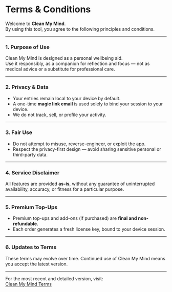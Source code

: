 # Terms & Conditions

Welcome to **Clean My Mind**.  
By using this tool, you agree to the following principles and conditions.

---

### 1. Purpose of Use
Clean My Mind is designed as a personal wellbeing aid.  
Use it responsibly, as a companion for reflection and focus — not as medical advice or a substitute for professional care.

---

### 2. Privacy & Data
- Your entries remain local to your device by default.  
- A one-time **magic link email** is used solely to bind your session to your device.  
- We do not track, sell, or profile your activity.  

---

### 3. Fair Use
- Do not attempt to misuse, reverse-engineer, or exploit the app.  
- Respect the privacy-first design — avoid sharing sensitive personal or third-party data.  

---

### 4. Service Disclaimer
All features are provided **as-is**, without any guarantee of uninterrupted availability, accuracy, or fitness for a particular purpose.  

---

### 5. Premium Top-Ups
- Premium top-ups and add-ons (if purchased) are **final and non-refundable**.  
- Each order generates a fresh license key, bound to your device session.  

---

### 6. Updates to Terms
These terms may evolve over time. Continued use of Clean My Mind means you accept the latest version.  

---

For the most recent and detailed version, visit:  
[Clean My Mind Terms](https://katorymnd.com/clean-my-mind/terms)
